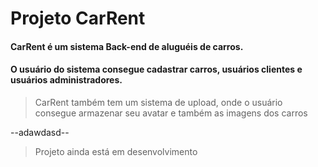 # Projeto CarRent

#### CarRent é um sistema Back-end de aluguéis de carros.
#### O usuário do sistema consegue cadastrar carros, usuários clientes e usuários administradores.
> CarRent também tem um sistema de upload, onde o usuário consegue armazenar seu avatar e também as imagens dos carros

--adawdasd-- 

> Projeto ainda está em desenvolvimento
